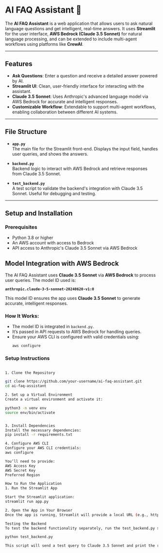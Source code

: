 # AI FAQ Assistant 🤖

The **AI FAQ Assistant** is a web application that allows users to ask natural language questions and get intelligent, real-time answers. It uses **Streamlit** for the user interface, **AWS Bedrock (Claude 3.5 Sonnet)** for natural language processing, and can be extended to include multi-agent workflows using platforms like **CrewAI**.

---

## Features

- **Ask Questions**: Enter a question and receive a detailed answer powered by AI.
- **Streamlit UI**: Clean, user-friendly interface for interacting with the assistant.
- **Claude 3.5 Sonnet**: Uses Anthropic's advanced language model via AWS Bedrock for accurate and intelligent responses.
- **Customizable Workflow**: Extendable to support multi-agent workflows, enabling collaboration between different AI systems.

---

## File Structure

- **`app.py`**  
  The main file for the Streamlit front-end. Displays the input field, handles user queries, and shows the answers.  

- **`backend.py`**  
  Backend logic to interact with AWS Bedrock and retrieve responses from Claude 3.5 Sonnet.  

- **`test_backend.py`**  
  A test script to validate the backend's integration with Claude 3.5 Sonnet. Useful for debugging and testing.  

---

## Setup and Installation

### Prerequisites

- Python 3.8 or higher
- An AWS account with access to Bedrock
- API access to Anthropic's Claude 3.5 Sonnet via AWS Bedrock

## Model Integration with AWS Bedrock

The AI FAQ Assistant uses **Claude 3.5 Sonnet** via **AWS Bedrock** to process user queries. The model ID used is:

**`anthropic.claude-3-5-sonnet-20240620-v1:0`**

This model ID ensures the app uses **Claude 3.5 Sonnet** to generate accurate, intelligent responses.

### How It Works:
- The model ID is integrated in `backend.py`.
- It’s passed in API requests to AWS Bedrock for handling queries.
- Ensure your AWS CLI is configured with valid credentials using:
  ```bash
  aws configure


### Setup Instructions

```bash

1. Clone the Repository

git clone https://github.com/your-username/ai-faq-assistant.git
cd ai-faq-assistant

2. Set up a Virtual Environment
Create a virtual environment and activate it:

python3 -m venv env
source env/bin/activate


3. Install Dependencies
Install the necessary dependencies:
pip install -r requirements.txt

4. Configure AWS CLI
Configure your AWS CLI credentials:
aws configure

You’ll need to provide:
AWS Access Key
AWS Secret Key
Preferred Region

How to Run the Application
1. Run the Streamlit App

Start the Streamlit application:
streamlit run app.py

2. Open the App in Your Browser
Once the app is running, Streamlit will provide a local URL (e.g., http://localhost:8501). Open this URL in your browser to interact with the assistant.

Testing the Backend
To test the backend functionality separately, run the test_backend.py script:

python test_backend.py

This script will send a test query to Claude 3.5 Sonnet and print the response in the terminal.

